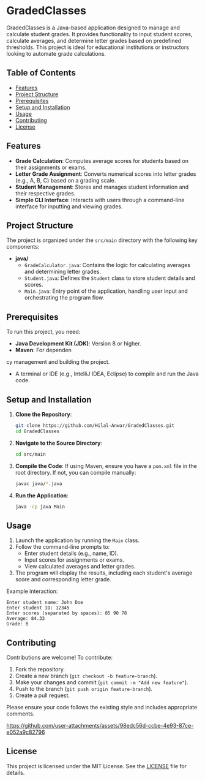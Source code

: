 # GradedClasses

GradedClasses is a Java-based application designed to manage and calculate student grades. It provides functionality to input student scores, calculate averages, and determine letter grades based on predefined thresholds. This project is ideal for educational institutions or instructors looking to automate grade calculations.

## Table of Contents
- [Features](#features)
- [Project Structure](#project-structure)
- [Prerequisites](#prerequisites)
- [Setup and Installation](#setup-and-installation)
- [Usage](#usage)
- [Contributing](#contributing)
- [License](#license)

## Features
- **Grade Calculation**: Computes average scores for students based on their assignments or exams.
- **Letter Grade Assignment**: Converts numerical scores into letter grades (e.g., A, B, C) based on a grading scale.
- **Student Management**: Stores and manages student information and their respective grades.
- **Simple CLI Interface**: Interacts with users through a command-line interface for inputting and viewing grades.

## Project Structure
The project is organized under the `src/main` directory with the following key components:

- **java/**
  - `GradeCalculator.java`: Contains the logic for calculating averages and determining letter grades.
  - `Student.java`: Defines the `Student` class to store student details and scores.
  - `Main.java`: Entry point of the application, handling user input and orchestrating the program flow.

## Prerequisites
To run this project, you need:
- **Java Development Kit (JDK)**: Version 8 or higher.
- **Maven**: For dependen


cy management and building the project.
- A terminal or IDE (e.g., IntelliJ IDEA, Eclipse) to compile and run the Java code.

## Setup and Installation
1. **Clone the Repository**:
   ```bash
   git clone https://github.com/Hilal-Anwar/GradedClasses.git
   cd GradedClasses
   ```

2. **Navigate to the Source Directory**:
   ```bash
   cd src/main
   ```

3. **Compile the Code**:
   If using Maven, ensure you have a `pom.xml` file in the root directory. If not, you can compile manually:
   ```bash
   javac java/*.java
   ```

4. **Run the Application**:
   ```bash
   java -cp java Main
   ```

## Usage
1. Launch the application by running the `Main` class.
2. Follow the command-line prompts to:
   - Enter student details (e.g., name, ID).
   - Input scores for assignments or exams.
   - View calculated averages and letter grades.
3. The program will display the results, including each student's average score and corresponding letter grade.

Example interaction:
```
Enter student name: John Doe
Enter student ID: 12345
Enter scores (separated by spaces): 85 90 78
Average: 84.33
Grade: B
```

## Contributing
Contributions are welcome! To contribute:
1. Fork the repository.
2. Create a new branch (`git checkout -b feature-branch`).
3. Make your changes and commit (`git commit -m "Add new feature"`).
4. Push to the branch (`git push origin feature-branch`).
5. Create a pull request.

Please ensure your code follows the existing style and includes appropriate comments.


https://github.com/user-attachments/assets/98edc56d-ccbe-4e93-87ce-e052a9c82796


## License
This project is licensed under the MIT License. See the [LICENSE](LICENSE) file for details.
